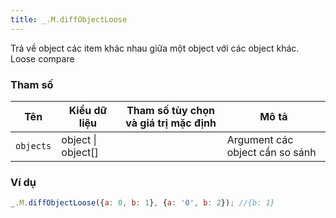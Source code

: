 ```yaml
---
title: _.M.diffObjectLoose
---
```


Trả về object các item khác nhau giữa một object với các object khác. Loose compare

### Tham số
<table class="table table-striped">
    <thead>
    <tr>
        <th>Tên</th>
        <th>Kiểu dữ liệu</th>
        <th>Tham số tùy chọn và giá trị mặc định</th>
        <th>Mô tả</th>
    </tr>
    </thead>
    <tbody>
    <tr>
        <td><code>objects</code></td>
        <td>object | object[]</td>
        <td></td>
        <td>Argument các object cần so sánh</td>
    </tr>
    </tbody>
</table>

### Ví dụ
```js
_.M.diffObjectLoose({a: 0, b: 1}, {a: '0', b: 2}); //{b: 1}
```

